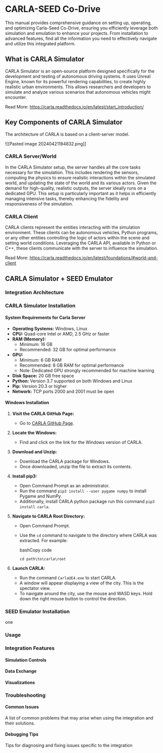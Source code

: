 # CARLA-SEED Co-Drive

This manual provides comprehensive guidance on setting up, operating, and optimizing Carla-Seed Co-Drive, ensuring you efficiently leverage both simulation and emulation to enhance your projects. From installation to advanced features, find all the information you need to effectively navigate and utilize this integrated platform.
## What is CARLA Simulator

CARLA Simulator is an open-source platform designed specifically for the development and testing of autonomous driving systems. It uses Unreal Engine, known for its powerful rendering capabilities, to create highly realistic urban environments. This allows researchers and developers to simulate and analyze various scenarios that autonomous vehicles might encounter.

Read More: https://carla.readthedocs.io/en/latest/start_introduction/

## Key Components of CARLA Simulator

The architecture of CARLA is based on a client-server model.

![[Pasted image 20240421184832.png]]
### CARLA Server/World

In the CARLA Simulator setup, the server handles all the core tasks necessary for the simulation. This includes rendering the sensors, computing the physics to ensure realistic interactions within the simulated world, and updating the state of the world and its various actors. Given the demand for high-quality, realistic outputs, the server ideally runs on a dedicated GPU. This setup is particularly important as it helps in efficiently managing intensive tasks, thereby enhancing the fidelity and responsiveness of the simulation.
### CARLA Client

CARLA clients represent the entities interacting with the simulation environment. These clients can be autonomous vehicles, Python programs, or any other entities controlling the logic of actors within the scene and setting world conditions. Leveraging the CARLA API, available in Python or C++, these clients communicate with the server to influence the simulation.

Read More: https://carla.readthedocs.io/en/latest/foundations/#world-and-client

## CARLA Simulator + SEED Emulator 

### Integration Architecture

### CARLA Simulator Installation

#### System Requirements for Carla Server
- **Operating Systems:** Windows, Linux
- **CPU:** Quad-core Intel or AMD, 2.5 GHz or faster
- **RAM (Memory):** 
	- Minimum: 16 GB 
	- Recommended: 32 GB for optimal performance
- **GPU:**
    - Minimum: 6 GB RAM
    - Recommended: 8 GB RAM for optimal performance
    - Note: Dedicated GPU strongly recommended for machine learning
- **Disk Space:** 20 GB free space
- **Python:** Version 3.7 supported on both Windows and Linux
- **Pip:** Version 20.3 or higher
- **Network:** TCP ports 2000 and 2001 must be open

#### Windows Installation
1. **Visit the CARLA GitHub Page:**
    - Go to [CARLA GitHub Page](https://github.com/carla-simulator/carla/blob/master/Docs/download.md).
2. **Locate the Windows:**
    
    - Find and click on the link for the Windows version of CARLA.
3. **Download and Unzip:**
    
    - Download the CARLA package for Windows.
    - Once downloaded, unzip the file to extract its contents.
4. **Install pip3:**
    
    - Open Command Prompt as an administrator.
    - Run the command  `pip3 install --user pygame numpy` to install Pygame and NumPy.
    - Additionally, install CARLA python package run this command `pip3 install carla`.
5. **Navigate to CARLA Root Directory:**
    
    - Open Command Prompt.
    - Use the `cd` command to navigate to the directory where CARLA was extracted. For example:
        
        bashCopy code
        
        `cd path\to\carla\root`
        
6. **Launch CARLA:**
    
    - Run the command `CarlaUE4.exe` to start CARLA.
    - A window will appear displaying a view of the city. This is the spectator view.
    - To navigate around the city, use the mouse and WASD keys. Hold down the right mouse button to control the direction.



### SEED Emulator Installation

one

### Usage 
### Integration Features

#### Simulation Controls

#### Data Exchange

#### Visualizations

### Troubleshooting

#### Common Issues

A list of common problems that may arise when using the integration and their solutions.
#### Debugging Tips 

Tips for diagnosing and fixing issues specific to the integration

